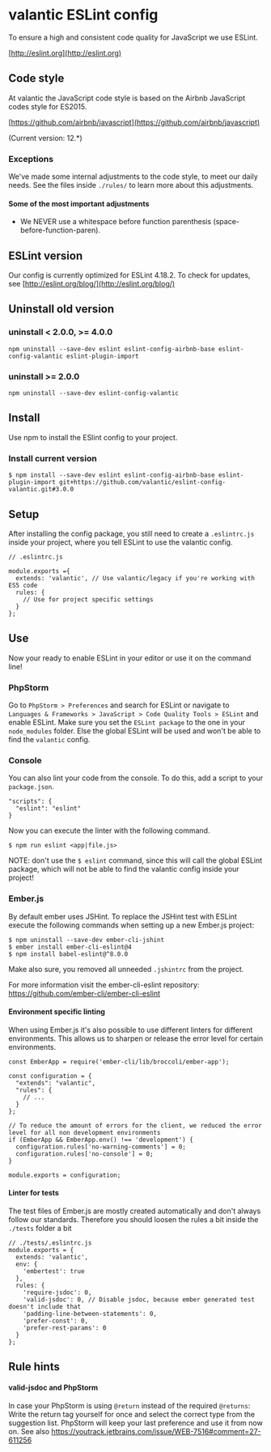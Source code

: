 # valantic ESLint config

To ensure a high and consistent code quality for JavaScript we use ESLint.

[http://eslint.org](http://eslint.org)

## Code style

At valantic the JavaScript code style is based on the Airbnb JavaScript codes style for ES2015.

[https://github.com/airbnb/javascript](https://github.com/airbnb/javascript)

(Current version: 12.*)

### Exceptions

We've made some internal adjustments to the code style, to meet our daily needs. See the files inside ```./rules/``` to learn more about this adjustments.
 
#### Some of the most important adjustments

* We NEVER use a whitespace before function parenthesis (space-before-function-paren).

## ESLint version

Our config is currently optimized for ESLint 4.18.2. To check for updates, see [http://eslint.org/blog/](http://eslint.org/blog/)

## Uninstall old version

### uninstall < 2.0.0, >= 4.0.0

```
npm uninstall --save-dev eslint eslint-config-airbnb-base eslint-config-valantic eslint-plugin-import
```

### uninstall >= 2.0.0

```
npm uninstall --save-dev eslint-config-valantic
```

## Install

Use npm to install the ESlint config to your project.

### Install current version

```
$ npm install --save-dev eslint eslint-config-airbnb-base eslint-plugin-import git+https://github.com/valantic/eslint-config-valantic.git#3.0.0
```

## Setup

After installing the config package, you still need to create a `.eslintrc.js` inside your project, where you tell ESLint to use the valantic config.

```
// .eslintrc.js

module.exports ={
  extends: 'valantic', // Use valantic/legacy if you're working with ES5 code
  rules: {
    // Use for project specific settings
  }
};
```

## Use

Now your ready to enable ESLint in your editor or use it on the command line!

### PhpStorm

Go to `PhpStorm > Preferences` and search for ESLint or navigate to `Languages & Frameworks > JavaScript > Code Quality Tools > ESLint` and enable ESLint. Make sure you set the `ESLint package` to the one in your `node_modules` folder. Else the global ESLint will be used and won't be able to find the `valantic` config.

### Console

You can also lint your code from the console. To do this, add a script to your `package.json`.

```
"scripts": {
  "eslint": "eslint"
}
```

Now you can execute the linter with the following command.

```
$ npm run eslint <app|file.js>
```

NOTE: don't use the `$ eslint` command, since this will call the global ESLint package, which will not be able to find the valantic config inside your project!

### Ember.js

By default ember uses JSHint. To replace the JSHint test with ESLint execute the following commands when setting up a new Ember.js project:

```
$ npm uninstall --save-dev ember-cli-jshint
$ ember install ember-cli-eslint@4
$ npm install babel-eslint@^8.0.0
```

Make also sure, you removed all unneeded ```.jshintrc``` from the project.

For more information visit the ember-cli-eslint repository: https://github.com/ember-cli/ember-cli-eslint

#### Environment specific linting
When using Ember.js it's also possible to use different linters for different environments. This allows us to sharpen or release the error level for certain environments.

```
const EmberApp = require('ember-cli/lib/broccoli/ember-app');

const configuration = {
  "extends": "valantic",
  "rules": {
    // ...
  }
};

// To reduce the amount of errors for the client, we reduced the error level for all non development environments
if (EmberApp && EmberApp.env() !== 'development') {
  configuration.rules['no-warning-comments'] = 0;
  configuration.rules['no-console'] = 0;
}

module.exports = configuration;
```

#### Linter for tests

The test files of Ember.js are mostly created automatically and don't always follow our standards. Therefore you should loosen the rules a bit inside the ```./tests``` folder a bit

```
// ./tests/.eslintrc.js
module.exports = {
  extends: 'valantic',
  env: {
    'embertest': true
  },
  rules: {
    'require-jsdoc': 0,
    'valid-jsdoc': 0, // Disable jsdoc, because ember generated test doesn't include that
    'padding-line-between-statements': 0,
    'prefer-const': 0,
    'prefer-rest-params': 0
  }
};
```

## Rule hints

#### valid-jsdoc and PhpStorm

In case your PhpStorm is using `@return` instead of the required `@returns`: Write the return tag yourself for once and select the correct type from the suggestion list. PhpStorm will keep your last preference and use it from now on. See also https://youtrack.jetbrains.com/issue/WEB-7516#comment=27-611256
